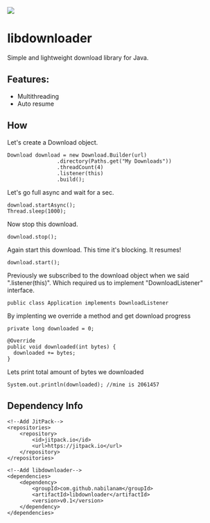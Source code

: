 [![](https://jitpack.io/v/nabilanam/libdownloader.svg)](https://jitpack.io/#nabilanam/libdownloader)

# libdownloader
Simple and lightweight download library for Java.

## Features:
* Multithreading
* Auto resume

## How

Let's create a Download object.
```
Download download = new Download.Builder(url)
				.directory(Paths.get("My Downloads"))
				.threadCount(4)
				.listener(this)
				.build();
```
Let's go full async and wait for a sec.
```
download.startAsync();
Thread.sleep(1000);
```
Now stop this download.
```
download.stop();
```
Again start this download. This time it's blocking. It resumes!
```
download.start();
```
Previously we subscribed to the download object when we said ".listener(this)". Which required us to implement "DownloadListener" interface.
```
public class Application implements DownloadListener
```
By implenting we override a method and get download progress
```
private long downloaded = 0;

@Override
public void downloaded(int bytes) { 
  downloaded += bytes;
}
```
Lets print total amount of bytes we downloaded
```
System.out.println(downloaded); //mine is 2061457
```

## Dependency Info
```
<!--Add JitPack-->
<repositories>
	<repository>
		<id>jitpack.io</id>
		<url>https://jitpack.io</url>
	</repository>
</repositories>

<!--Add libdownloader-->
<dependencies>
	<dependency>
		<groupId>com.github.nabilanam</groupId>
		<artifactId>libdownloader</artifactId>
		<version>v0.1</version>
	</dependency>
</dependencies>
```
